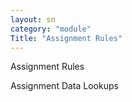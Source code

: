 ```yaml
---
layout: sn
category: "module"
Title: "Assignment Rules"
---
```


<p>Assignment Rules</p>

<p>Assignment Data Lookups</p>
